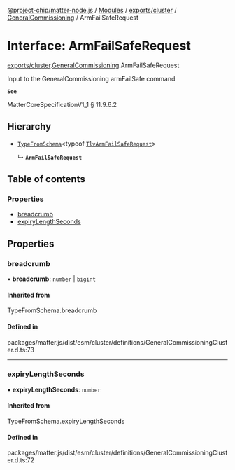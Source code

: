 [@project-chip/matter-node.js](../README.md) / [Modules](../modules.md) / [exports/cluster](../modules/exports_cluster.md) / [GeneralCommissioning](../modules/exports_cluster.GeneralCommissioning.md) / ArmFailSafeRequest

# Interface: ArmFailSafeRequest

[exports/cluster](../modules/exports_cluster.md).[GeneralCommissioning](../modules/exports_cluster.GeneralCommissioning.md).ArmFailSafeRequest

Input to the GeneralCommissioning armFailSafe command

**`See`**

MatterCoreSpecificationV1_1 § 11.9.6.2

## Hierarchy

- [`TypeFromSchema`](../modules/exports_tlv.md#typefromschema)\<typeof [`TlvArmFailSafeRequest`](../modules/exports_cluster.GeneralCommissioning.md#tlvarmfailsaferequest)\>

  ↳ **`ArmFailSafeRequest`**

## Table of contents

### Properties

- [breadcrumb](exports_cluster.GeneralCommissioning.ArmFailSafeRequest.md#breadcrumb)
- [expiryLengthSeconds](exports_cluster.GeneralCommissioning.ArmFailSafeRequest.md#expirylengthseconds)

## Properties

### breadcrumb

• **breadcrumb**: `number` \| `bigint`

#### Inherited from

TypeFromSchema.breadcrumb

#### Defined in

packages/matter.js/dist/esm/cluster/definitions/GeneralCommissioningCluster.d.ts:73

___

### expiryLengthSeconds

• **expiryLengthSeconds**: `number`

#### Inherited from

TypeFromSchema.expiryLengthSeconds

#### Defined in

packages/matter.js/dist/esm/cluster/definitions/GeneralCommissioningCluster.d.ts:72
